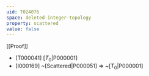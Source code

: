 ```yaml
---
uid: T024076
space: deleted-integer-topology
property: scattered
value: false
---
```

[[Proof]]

* [T000041] [$T_0$|P000001]
* [I000169] ~[Scattered|P000051] => ~[$T_0$|P000001]

